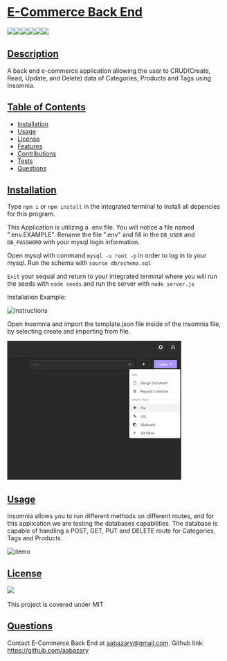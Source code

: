 # <ins>E-Commerce Back End</ins>
![](https://img.shields.io/badge/JavaScript-323330?style=for-the-badge&logo=javascript&logoColor=F7DF1E)![](https://img.shields.io/badge/Node.js-43853D?style=for-the-badge&logo=node.js&logoColor=white)![](https://img.shields.io/badge/Express.js-404D59?style=for-the-badge)![](https://img.shields.io/badge/MySQL-00000F?style=for-the-badge&logo=mysql&logoColor=white)![](https://img.shields.io/badge/-Sequelize-d3d3d3?style=for-the-badge&logo=sequelize&logoColor=52B0E7)![](https://img.shields.io/badge/-Insomnia-5849BE?style=for-the-badge&logo=insomnia&logoColor=white)
## <ins>Description</ins>
A back end e-commerce application allowing the user to CRUD(Create, Read, Update, and Delete) data of Categories, Products and Tags using Insomnia.
## <ins>Table of Contents</ins>
- [Installation](#installation)
- [Usage](#usage)
- [License](#license)
- [Features](#features)
- [Contributions](#contributions)
- [Tests](#tests)
- [Questions](#questions)

## <ins>Installation</ins>
Type `npm i` or `npm install` in the integrated terminal to install all depencies for this program.

This Application is utilizing a .env file. You will notice a file named ".env.EXAMPLE". Rename the file ".env" and fill in the `DB_USER` and `DB_PASSWORD` with your mysql login information. 

Open mysql with command `mysql -u root -p` in order to log in to your mysql. Run the schema with `source db/schema.sql` 

`Exit` your sequal and return to your integrated terminal where you will run the seeds with `node seeds` and run the server with `node server.js`

Installation Example:

![instructions](https://user-images.githubusercontent.com/85041715/132648756-1adc308c-6c0f-4b38-bcdb-d44e8d373aae.gif)

Open Insomnia and import the template.json file inside of the insomnia file, by selecting create and importing from file.

![](./images/insomnia_import.png)

## <ins>Usage</ins>
 
Insomnia allows you to run different methods on different routes, and for this application we are testing the databases capabilities. The database is capable of handling a POST, GET, PUT and DELETE route for Categories, Tags and Products. 
 
![demo](https://user-images.githubusercontent.com/85041715/132649582-ab7dce9b-0a1f-4ab6-9b2b-6a352a9709eb.gif)

## <ins>License</ins>
![](https://img.shields.io/badge/License-MIT%20-blue?style=flat-square)

This project is covered under MIT


## <ins>Questions</ins>
Contact E-Commerce Back End at aabazary@gmail.com. Github link: https://github.com/aabazary
